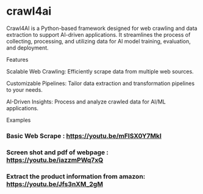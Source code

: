 # crawl4ai


Crawl4AI is a Python-based framework designed for web crawling and data extraction to support AI-driven applications. It streamlines the process of collecting, processing, and utilizing data for AI model training, evaluation, and deployment.

Features

Scalable Web Crawling: Efficiently scrape data from multiple web sources.

Customizable Pipelines: Tailor data extraction and transformation pipelines to your needs.

AI-Driven Insights: Process and analyze crawled data for AI/ML applications.


Examples 
### Basic Web Scrape  :  https://youtu.be/mFISX0Y7MkI
### Screen shot and pdf of webpage : https://youtu.be/iazzmPWq7xQ
### Extract the product information from amazon:  https://youtu.be/Jfs3nXM_2gM
